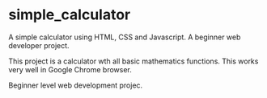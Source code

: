 # simple_calculator
A simple calculator using HTML, CSS and Javascript. A beginner web developer project.

This project is a calculator wth all basic mathematics functions. This works very well in Google Chrome browser.

Beginner level web development projec.
